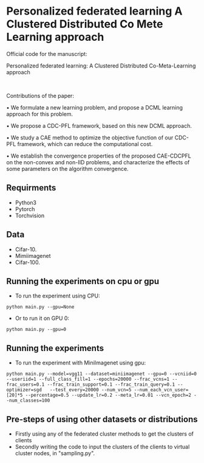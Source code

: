 # Personalized federated learning A Clustered Distributed Co Mete Learning approach
Official code for the manuscript:

Personalized federated learning: A Clustered Distributed Co-Meta-Learning approach

<br/>

Contributions of the paper:

• We formulate a new learning problem, and propose a DCML learning approach for this problem.

• We propose a CDC-PFL framework, based on this new DCML approach.

• We study a CAE method to optimize the objective function of our CDC-PFL framework, which can reduce the computational cost.

• We establish the convergence properties of the proposed CAE-CDCPFL on the non-convex and non-IID problems, and characterize the effects of some parameters on the algorithm convergence.


## Requirments
* Python3
* Pytorch
* Torchvision

## Data
* Cifar-10.
* Mimiimagenet
* Cifar-100.

## Running the experiments on cpu or gpu
* To run the  experiment  using CPU:
```
python main.py --gpu=None 
```
* Or to run it on GPU 0:
```
python main.py --gpu=0
```

## Running the experiments

* To run the  experiment  with MiniImagenet using gpu:
```
python main.py --model=vgg11 --dataset=miniimagenet --gpu=0 --vcniid=0 --useriid=1 --full_class_fill=1 --epochs=20000 --frac_vcns=1 --frac_users=0.1 --frac_train_support=0.1 --frac_train_query=0.1 --optimizer=sgd   --test_every=20000 --num_vcn=5 --num_each_vcn_user=[20]*5 --percentage=0.5 --update_lr=0.2 --meta_lr=0.01 --vcn_epoch=2 --num_classes=100
```
## Pre-steps of using other datasets or distributions
* Firstly using any of the federated cluster methods to get the clusters of clients
* Secondly writing the code to input the clusters of the clients to virtual cluster nodes, in "sampling.py".    
